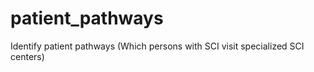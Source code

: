 # patient_pathways
Identify patient pathways (Which persons with SCI visit specialized SCI centers)
